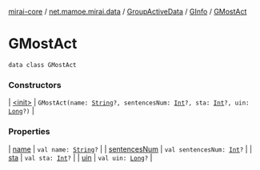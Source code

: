 [mirai-core](../../../../index.md) / [net.mamoe.mirai.data](../../../index.md) / [GroupActiveData](../../index.md) / [GInfo](../index.md) / [GMostAct](./index.md)

# GMostAct

`data class GMostAct`

### Constructors

| [&lt;init&gt;](-init-.md) | `GMostAct(name: `[`String`](https://kotlinlang.org/api/latest/jvm/stdlib/kotlin/-string/index.html)`?, sentencesNum: `[`Int`](https://kotlinlang.org/api/latest/jvm/stdlib/kotlin/-int/index.html)`?, sta: `[`Int`](https://kotlinlang.org/api/latest/jvm/stdlib/kotlin/-int/index.html)`?, uin: `[`Long`](https://kotlinlang.org/api/latest/jvm/stdlib/kotlin/-long/index.html)`?)` |

### Properties

| [name](name.md) | `val name: `[`String`](https://kotlinlang.org/api/latest/jvm/stdlib/kotlin/-string/index.html)`?` |
| [sentencesNum](sentences-num.md) | `val sentencesNum: `[`Int`](https://kotlinlang.org/api/latest/jvm/stdlib/kotlin/-int/index.html)`?` |
| [sta](sta.md) | `val sta: `[`Int`](https://kotlinlang.org/api/latest/jvm/stdlib/kotlin/-int/index.html)`?` |
| [uin](uin.md) | `val uin: `[`Long`](https://kotlinlang.org/api/latest/jvm/stdlib/kotlin/-long/index.html)`?` |

